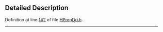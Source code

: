 ## Detailed Description

Definition at line <a href="HPropDri_8h-source.md#l00142" class="el">142</a> of file <a href="HPropDri_8h-source.md" class="el">HPropDri.h</a>.

------------------------------------------------------------------------

